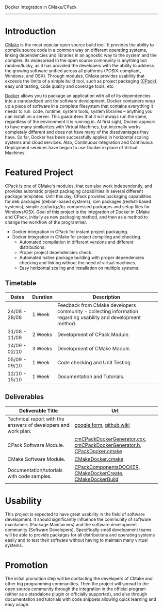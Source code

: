 Docker Integration in CMake/CPack
*********************************

Introduction
============

[CMake](http://www.cmake.org/) is the most popular open source build tool. It provides the ability to compile source code in a common way on different operating systems, linking dependencies and libraries in an agnostic way to the system and the compiler. Its widespread in the open source community is anything but random/lucky, as it has provided the developers with the ability to address the growing software unified across all platforms (POSIX-compliant, Windows, and OSX). Through modules, CMake provides usability that exceeds the limits of a simple build tool, such as project packaging ([CPack](http://www.cmake.org/Wiki/CMake:Packaging_With_CPack)), easy unit testing, code quality and coverage tools, etc.

[Docker](https://www.docker.com/) allows you to package an application with all of its dependencies into a standardized unit for software development. Docker containers wrap up a piece of software in a complete filesystem that contains everything it needs to run: code, runtime, system tools, system libraries – anything you can install on a server. This guarantees that it will always run the same, regardless of the environment it is running in. At first sight, Docker appears to have many similarities with Virtual Machines, but internally works completely different and does not have many of the disadvantages they have. So far, Docker has been successfully applied in horizontal scaling systems and cloud services. Also, Continuous Integration and Continuous Deployment services have begun to use Docker in place of Virtual Machines.

Featured Project
================

[CPack](http://www.cmake.org/Wiki/CMake:Packaging_With_CPack) is one of CMake's modules, that can also work independently, and provides automatic project packaging capabilities in several different package templates. Until this day, CPack provides packaging capabilities for deb packages (debian-based systems), rpm packages (redhat-based systems), simple zip/tar/gz/bz compressed packages and setup files for Windows/OSX. Goal of this project is the integration of Docker in CMake and CPack, initially as new packaging method, and then as a method to change the workflow of the programmer.

* Docker integration in CPack for instant project packaging.
* Docker integration in CMake for project compiling and checking.
	* Automated compilation in different versions and different distributions.
	* Proper project dependencies check.
	* Automated native package building with proper dependencies checking and linking without the need of virtual machines.
	* Easy horizontal scaling and installation on multiple systems.

Timetable
---------

| Dates     	| Duration | Description 																		                            |
|---------------|----------|----------------------------------------------------------------------------------------------------------------|
| 24/08 - 28/08 | 1 Week   | Feedback from CMake developers community - collecting information regarding usability and development method.  |
| 31/08 - 11/09 | 2 Weeks  | Development of CPack Module.																					|
| 14/09 - 02/10 | 3 Weeks  | Development of CMake Module.											 										|
| 05/09 - 09/10 | 1 Week   | Code checking and Unit Testing.																				| 
| 12/10 - 15/10 | 1 Week   | Documentation and Tutorials.																					| 

Deliverables
------------

| Deliverable Title 											| Url 						|
|---------------------------------------------------------------|---------------------------|
| Technical report with the answers of developers and work plan.| [google form](https://docs.google.com/forms/d/1zbpWB7Z7Qf7geovARlJWcFFZwVYub9BgpjvQGsdJK38/viewanalytics), [github wiki](https://github.com/ellak-monades-aristeias/CMake-Docker/wiki/Questionnaire-Results) |
| CPack Software Module.										| [cmCPackDockerGenerator.cxx](https://github.com/ellak-monades-aristeias/CMake-Docker/blob/cpack-docker/Source/CPack/cmCPackDockerGenerator.cxx), [cmCPackDockerGenerator.h](https://github.com/ellak-monades-aristeias/CMake-Docker/blob/cpack-docker/Source/CPack/cmCPackDockerGenerator.h), [CPackDocker.cmake](https://github.com/ellak-monades-aristeias/CMake-Docker/blob/cpack-docker/Modules/CPackDocker.cmake) |
| CMake Software Module.										| [CMakeDocker.cmake](https://github.com/ellak-monades-aristeias/CMake-Docker/blob/cpack-docker/Modules/CMakeDocker.cmake)|
| Documentation/tutorials with code samples.					| [CPackComponentsDOCKER](https://github.com/ellak-monades-aristeias/CMake-Docker/tree/cpack-docker/Tests/CPackComponentsDOCKER), [CMakeDockerCreate](https://github.com/ellak-monades-aristeias/CMake-Docker/tree/cpack-docker/Tests/CMakeDockerCreate), [CMakeDockerBuild](https://github.com/ellak-monades-aristeias/CMake-Docker/tree/cpack-docker/Tests/CMakeDockerBuild) |

Usability
=========

This project is expected to have great usability in the field of software development. It should significantly influence the community of software maintainers (Package Maintainers) and the software development community (Software Developers). Specifically small development teams will be able to provide packages for all distributions and operating systems easily and to test their software without having to maintain many virtual systems.

Promotion
=========

The initial promotion step will be contacting the developers of CMake and other big programming communities. Then the project will spread to the open source community through the integration in the official program (either as a standalone plugin or officially supported), and also through documentation and tutorials with code snippets allowing quick learning and easy usage.